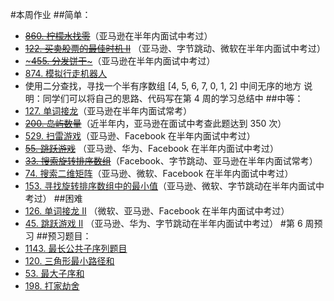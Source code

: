 #本周作业
##简单：
* [~~860. 柠檬水找零~~](https://leetcode-cn.com/problems/lemonade-change/)（亚马逊在半年内面试中考过）
* [~~122. 买卖股票的最佳时机 II~~](https://leetcode-cn.com/problems/best-time-to-buy-and-sell-stock-ii/) （亚马逊、字节跳动、微软在半年内面试中考过）
* [~~~455. 分发饼干~~~](https://leetcode-cn.com/problems/assign-cookies/)（亚马逊在半年内面试中考过）
* [874. 模拟行走机器人](https://leetcode-cn.com/problems/walking-robot-simulation/)
* 使用二分查找，寻找一个半有序数组 [4, 5, 6, 7, 0, 1, 2] 中间无序的地方
说明：同学们可以将自己的思路、代码写在第 4 周的学习总结中
##中等：
* [127. 单词接龙](https://leetcode-cn.com/problems/word-ladder)（亚马逊在半年内面试常考）
* [~~200. 岛屿数量~~](https://leetcode-cn.com/problems/number-of-islands/)（近半年内，亚马逊在面试中考查此题达到 350 次）
* [529. 扫雷游戏](https://leetcode-cn.com/problems/minesweeper/description/)（亚马逊、Facebook 在半年内面试中考过）
* [~~55. 跳跃游戏~~](https://leetcode-cn.com/problems/jump-game/) （亚马逊、华为、Facebook 在半年内面试中考过）
* [~~33. 搜索旋转排序数组~~](https://leetcode-cn.com/problems/search-in-rotated-sorted-array/)（Facebook、字节跳动、亚马逊在半年内面试常考）
* [74. 搜索二维矩阵](https://leetcode-cn.com/problems/search-a-2d-matrix/)（亚马逊、微软、Facebook 在半年内面试中考过）
* [153. 寻找旋转排序数组中的最小值](https://leetcode-cn.com/problems/find-minimum-in-rotated-sorted-array/)（亚马逊、微软、字节跳动在半年内面试中考过）
##困难
* [126. 单词接龙 II](https://leetcode-cn.com/problems/word-ladder-ii/description/) （微软、亚马逊、Facebook 在半年内面试中考过）
* [45. 跳跃游戏 II](https://leetcode-cn.com/problems/jump-game-ii/) （亚马逊、华为、字节跳动在半年内面试中考过）
#第 6 周预习
##预习题目：
* [1143. 最长公共子序列题目](https://leetcode-cn.com/problems/longest-common-subsequence/)
* [120. 三角形最小路径和](https://leetcode-cn.com/problems/triangle/description/)
* [53. 最大子序和](https://leetcode-cn.com/problems/maximum-subarray/)
* [198. 打家劫舍](https://leetcode-cn.com/problems/house-robber/)